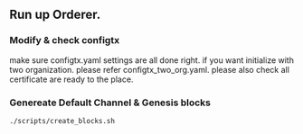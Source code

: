 ## Run up Orderer.

### Modify & check configtx

make sure configtx.yaml settings are all done right. if you want initialize with two organization. please refer configtx_two_org.yaml. please also check all certificate are ready to the place.

### Genereate Default Channel & Genesis blocks

```
./scripts/create_blocks.sh
```
